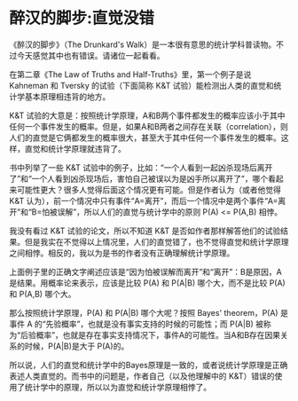 # 醉汉的脚步:直觉没错

《醉汉的脚步》（The Drunkard's Walk）是一本很有意思的统计学科普读物。不过今天感觉其中也有错误。请诸位一起看看。

在第二章《The Law of Truths and Half-Truths》里，第一个例子是说 Kahneman 和 Tversky 的试验（下面简称 K&T 试验）能检测出人类的直觉和统计学基本原理相违背的地方。

K&T 试验的大意是：按照统计学原理，A和B两个事件都发生的概率应该小于其中任何一个事件发生的概率。但是，如果A和B两者之间存在关联（correlation），则人们的直觉是它俩都发生的概率很大，甚至大于其中任何一个事件发生的概率。这样，直觉和统计学原理就违背了。

书中列举了一些 K&T 试验中的例子，比如：“一个人看到一起凶杀现场后离开了”和“一个人看到凶杀现场后，害怕自己被误以为是凶手所以离开了”，哪个看起来可能性更大？很多人觉得后面这个情况更有可能。但是作者认为（或者他觉得 K&T 认为），前一个情况中只有事件“A=离开”，而后一个情况中是两个事件“A=离开”和“B=怕被误解”，所以人们的直觉与统计学中的原则 P(A) <= P(A,B) 相悖。

我没有看过 K&T 试验的论文，所以不知道 K&T 是否如作者那样解答他们的试验结果。但是我实在不觉得以上情况里，人们的直觉错了，也不觉得直觉和统计学原理之间相悖。相反的，我以为是书的作者没有正确理解统计学原理。

上面例子里的正确文字阐述应该是“因为怕被误解而离开”和“离开”：B是原因，A是结果。用概率论来表示，应该是比较 P(A) 和 P(A|B) 哪个大，而不是比较 P(A) 和 P(A,B) 哪个大。

那么按照统计学原理，P(A) 和 P(A|B) 哪个大呢？按照 Bayes' theorem，P(A) 是事件 A 的“先验概率”，也就是没有事实支持的时候的可能性；而 P(A|B) 被称为“后验概率”，也就是存在事实支持情况下，事件A的可能性。当A和B存在因果关系的时候，P(A|B)是大于 P(A)的。

所以说，人们的直觉和统计学中的Bayes原理是一致的，或者说统计学原理是正确表述人类直觉的。而书中的问题是，作者自己（以及他理解中的 K&T）错误的使用了统计学中的原理，所以以为直觉和统计学原理相悖了。
